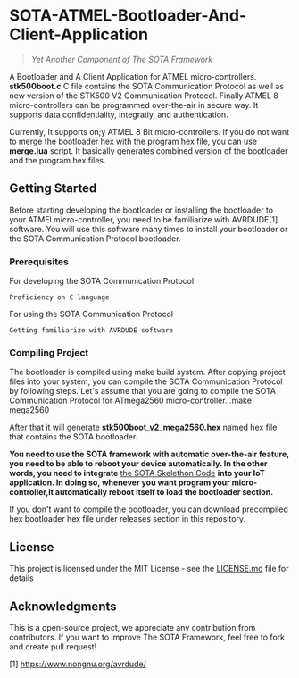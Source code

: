# SOTA-ATMEL-Bootloader-And-Client-Application
> *Yet Another Component of The SOTA Framework*

A Bootloader and A Client Application for ATMEL micro-controllers. **stk500boot.c** C file contains the SOTA Communication Protocol as well as new version of the STK500 V2 Communication Protocol. Finally ATMEL 8 micro-controllers can be programmed over-the-air in secure way. It supports data confidentiality, integratiy, and authentication.

Currently, It supports on;y ATMEL 8 Bit micro-controllers. If you do not want to merge the bootloader hex with the program hex file, you can use **merge.lua** script. It basically generates combined version of the bootloader and the program hex files.

## Getting Started

Before starting developing the bootloader or installing the bootloader to your ATMEl micro-controller, you need to be familiarize with AVRDUDE[1] software. You will use this software many times to install your bootloader or the SOTA Communication Protocol bootloader.

### Prerequisites

For developing the SOTA Communication Protocol
```
Proficiency on C language
```

For using the SOTA Communication Protocol
```
Getting familiarize with AVRDUDE software
```

### Compiling Project
The bootloader is compiled using make build system.
After copying project files into your system, you can compile the SOTA Communication Protocol by following steps.
Let's assume that you are going to compile the SOTA Communication Protocol for ATmega2560 micro-controller.
    .make mega2560

After that it will generate **stk500boot_v2_mega2560.hex** named hex file that contains the SOTA bootloader.

**You need to use the SOTA framework with automatic over-the-air feature, you need to be able to reboot your device automatically. In the other words, you need to integrate** [the SOTA Skelethon Code](https://github.com/cslfiu/SOTA-Skeleton-Code-for-Client "the SOTA Skelethon Code")  **into your IoT application. In doing so, whenever you want program your micro-controller,it automatically reboot itself to load the bootloader section.**

If you don't want to compile the bootloader, you can download precompiled hex bootloader hex file under releases section in this repository.

## License

This project is licensed under the MIT License - see the [LICENSE.md](LICENSE.md) file for details

## Acknowledgments
This is a open-source project, we appreciate any contribution from contributors. If you want to improve The SOTA Framework, feel free to fork and create pull request!

[1] https://www.nongnu.org/avrdude/
